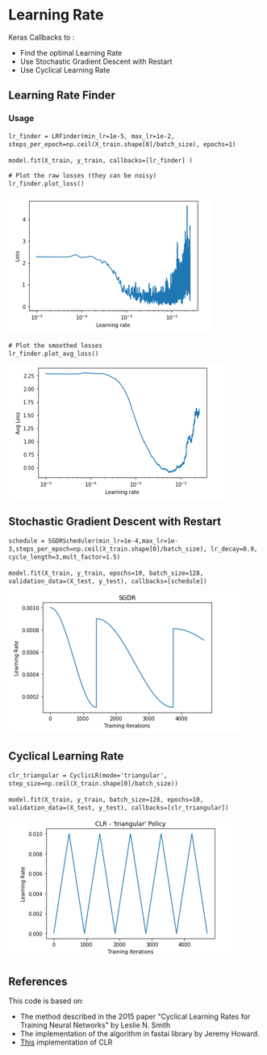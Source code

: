 # Learning Rate

Keras Callbacks to :

- Find the optimal Learning Rate
- Use Stochastic Gradient Descent with Restart
- Use Cyclical Learning Rate

## Learning Rate Finder

### Usage 

```
lr_finder = LRFinder(min_lr=1e-5, max_lr=1e-2, steps_per_epoch=np.ceil(X_train.shape[0]/batch_size), epochs=1)

model.fit(X_train, y_train, callbacks=[lr_finder] )
```


```
# Plot the raw losses (they can be noisy)
lr_finder.plot_loss()
```

![](Images/RawLoss.png)

```
# Plot the smoothed losses
lr_finder.plot_avg_loss()
```

![](Images/SmoothLoss.png)

## Stochastic Gradient Descent with Restart

```
schedule = SGDRScheduler(min_lr=1e-4,max_lr=1e-3,steps_per_epoch=np.ceil(X_train.shape[0]/batch_size), lr_decay=0.9, cycle_length=3,mult_factor=1.5)

model.fit(X_train, y_train, epochs=10, batch_size=128, validation_data=(X_test, y_test), callbacks=[schedule])
```

![](Images/SGDR.png)

## Cyclical Learning Rate

```
clr_triangular = CyclicLR(mode='triangular', step_size=np.ceil(X_train.shape[0]/batch_size))

model.fit(X_train, y_train, batch_size=128, epochs=10, validation_data=(X_test, y_test), callbacks=[clr_triangular])
```

![](Images/CLR.png)

## References

This code is based on:

- The method described in the 2015 paper "Cyclical Learning Rates for Training Neural Networks" by Leslie N. Smith
- The implementation of the algorithm in fastai library by Jeremy Howard.
- [This](https://github.com/bckenstler/CLR) implementation of CLR

